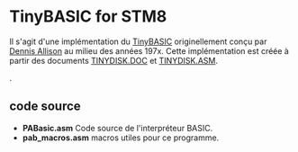 # TinyBASIC for STM8

Il s'agit d'une implémentation du [TinyBASIC](https://en.wikipedia.org/wiki/Tiny_BASIC) originellement conçu par [Dennis Allison](https://en.wikipedia.org/wiki/Dennis_Allison) au milieu des années 197x. Cette implémentation est créée à partir des documents [TINYDISK.DOC](TINYDISK.DOC) et [TINYDISK.ASM](TINYDISK.ASM).

.

## code source 

* **PABasic.asm**  Code source de l'interpréteur BASIC.
* **pab_macros.asm** macros utiles pour ce programme.

